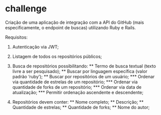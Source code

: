 # challenge
Criação de uma aplicação de integração com a API do GitHub (mais especificamente, o endpoint de buscas)
utilizando Ruby e Rails.

Requisitos:

1) Autenticação via JWT;
2) Listagem de todos os repositórios públicos;

3) Busca de repositórios possibilitando:
** Termo de busca textual (texto livre a ser pesquisado);
** Buscar por linguagem específica (valor padrão ‘ruby’);
** Buscar por repositórios de um usuário;
*** Ordenar via quantidade de estrelas de um repositório;
*** Ordenar via quantidade de forks de um repositório;
*** Ordenar via data de atualização;
*** Permitir ordenação ascendente e descendente;

4) Repositórios devem conter:
** Nome completo;
** Descrição;
** Quantidade de estrelas;
** Quantidade de forks;
** Nome do autor;

